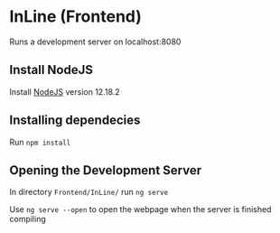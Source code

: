 # InLine (Frontend)
Runs a development server on localhost:8080

## Install NodeJS
Install [NodeJS](https://nodejs.org/en/about/releases/) version 12.18.2

## Installing dependecies
Run `npm install`

## Opening the Development Server
In directory `Frontend/InLine/` run `ng serve`

Use `ng serve --open` to open the webpage when the server is finished compiling
